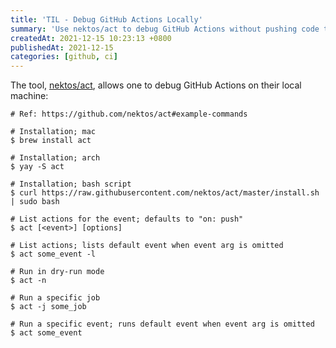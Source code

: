 ```yaml
---
title: 'TIL - Debug GitHub Actions Locally'
summary: 'Use nektos/act to debug GitHub Actions without pushing code to GitHub.'
createdAt: 2021-12-15 10:23:13 +0800
publishedAt: 2021-12-15
categories: [github, ci]
---
```


The tool, [nektos/act](https://github.com/nektos/act), allows one to debug GitHub Actions on their local machine:

```shell
# Ref: https://github.com/nektos/act#example-commands

# Installation; mac
$ brew install act

# Installation; arch
$ yay -S act

# Installation; bash script
$ curl https://raw.githubusercontent.com/nektos/act/master/install.sh | sudo bash

# List actions for the event; defaults to "on: push"
$ act [<event>] [options]

# List actions; lists default event when event arg is omitted
$ act some_event -l

# Run in dry-run mode
$ act -n

# Run a specific job
$ act -j some_job

# Run a specific event; runs default event when event arg is omitted
$ act some_event
```

